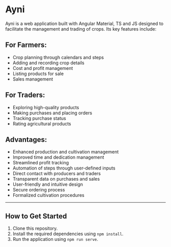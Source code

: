 # Ayni

Ayni is a web application built with Angular Material, TS and JS designed to facilitate the management and trading of crops. Its key features include:

## For Farmers:

- Crop planning through calendars and steps
- Adding and recording crop details
- Cost and profit management
- Listing products for sale
- Sales management

## For Traders:

- Exploring high-quality products
- Making purchases and placing orders
- Tracking purchase status
- Rating agricultural products

## Advantages:

- Enhanced production and cultivation management
- Improved time and dedication management
- Streamlined profit tracking
- Automation of steps through user-defined inputs
- Direct contact with producers and traders
- Transparent data on purchases and sales
- User-friendly and intuitive design
- Secure ordering process
- Formalized cultivation procedures

---

## How to Get Started

1. Clone this repository.
2. Install the required dependencies using `npm install`.
3. Run the application using `npm run serve`.
